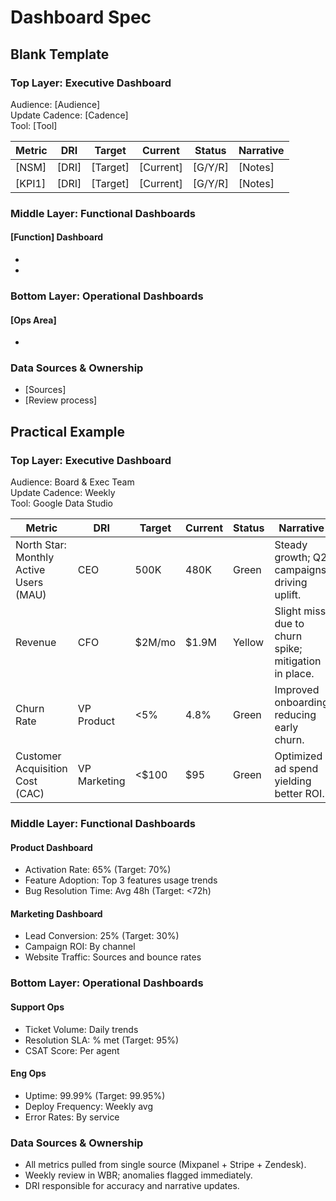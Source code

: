 
# Dashboard Spec

## Blank Template

### Top Layer: Executive Dashboard
Audience: [Audience]  
Update Cadence: [Cadence]  
Tool: [Tool]  

| Metric | DRI | Target | Current | Status | Narrative |
|--------|-----|--------|---------|--------|-----------|
| [NSM] | [DRI] | [Target] | [Current] | [G/Y/R] | [Notes] |
| [KPI1] | [DRI] | [Target] | [Current] | [G/Y/R] | [Notes] |

### Middle Layer: Functional Dashboards
#### [Function] Dashboard
- [Metric]: [Target]
- [Metric]: [Target]

### Bottom Layer: Operational Dashboards
#### [Ops Area]
- [Metric]: [Target]

### Data Sources & Ownership
- [Sources]
- [Review process]

## Practical Example

### Top Layer: Executive Dashboard
Audience: Board & Exec Team  
Update Cadence: Weekly  
Tool: Google Data Studio  

| Metric | DRI | Target | Current | Status | Narrative |
|--------|-----|--------|---------|--------|-----------|
| North Star: Monthly Active Users (MAU) | CEO | 500K | 480K | Green | Steady growth; Q2 campaigns driving uplift. |
| Revenue | CFO | $2M/mo | $1.9M | Yellow | Slight miss due to churn spike; mitigation in place. |
| Churn Rate | VP Product | <5% | 4.8% | Green | Improved onboarding reducing early churn. |
| Customer Acquisition Cost (CAC) | VP Marketing | <$100 | $95 | Green | Optimized ad spend yielding better ROI. |

### Middle Layer: Functional Dashboards
#### Product Dashboard
- Activation Rate: 65% (Target: 70%)
- Feature Adoption: Top 3 features usage trends
- Bug Resolution Time: Avg 48h (Target: <72h)

#### Marketing Dashboard
- Lead Conversion: 25% (Target: 30%)
- Campaign ROI: By channel
- Website Traffic: Sources and bounce rates

### Bottom Layer: Operational Dashboards
#### Support Ops
- Ticket Volume: Daily trends
- Resolution SLA: % met (Target: 95%)
- CSAT Score: Per agent

#### Eng Ops
- Uptime: 99.99% (Target: 99.95%)
- Deploy Frequency: Weekly avg
- Error Rates: By service

### Data Sources & Ownership
- All metrics pulled from single source (Mixpanel + Stripe + Zendesk).
- Weekly review in WBR; anomalies flagged immediately.
- DRI responsible for accuracy and narrative updates.
